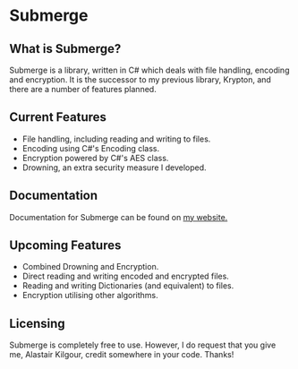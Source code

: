 # Submerge

## What is Submerge?
Submerge is a library, written in C# which deals with file handling, encoding and encryption. It is the successor to my previous library, Krypton, and there are a number of features planned.

## Current Features
- File handling, including reading and writing to files.
- Encoding using C#'s Encoding class.
- Encryption powered by C#'s AES class.
- Drowning, an extra security measure I developed.

## Documentation
Documentation for Submerge can be found on [my website.](https://akilgour350.github.io/projects/submerge_documentation.html)

## Upcoming Features
- Combined Drowning and Encryption.
- Direct reading and writing encoded and encrypted files.
- Reading and writing Dictionaries (and equivalent) to files.
- Encryption utilising other algorithms.

## Licensing
Submerge is completely free to use. However, I do request that you give me, Alastair Kilgour, credit somewhere in your code. Thanks!
